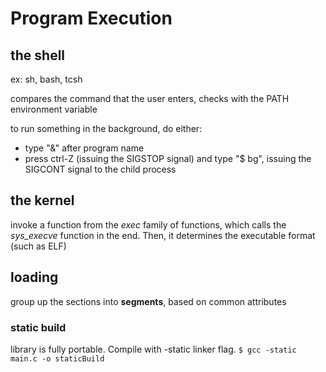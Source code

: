# Program Execution
## the shell
ex: sh, bash, tcsh

compares the command that the user enters, checks with the PATH environment variable

to run something in the background, do either:
* type "&" after program name
* press ctrl-Z (issuing the SIGSTOP signal) and type "$ bg", issuing the SIGCONT signal to the child process

## the kernel
invoke a function from the *exec* family of functions, which calls the *sys_execve* function in the end. Then, it determines the executable format (such as ELF)

## loading
group up the sections into **segments**, based on common attributes

### static build
library is fully portable. Compile with -static linker flag.
`$ gcc -static main.c -o staticBuild`
